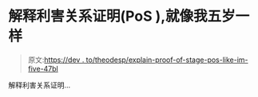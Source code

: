 # 解释利害关系证明(PoS ),就像我五岁一样

> 原文:[https://dev . to/theodesp/explain-proof-of-stage-pos-like-im-five-47bl](https://dev.to/theodesp/explain-proof-of-stake-pos-like-im-five-47bl)

解释利害关系证明...